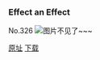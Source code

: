 ### Effect an Effect
No.326
![图片不见了~~~](https://imgs.xkcd.com/comics/effect_an_effect.png)

[原址](https://xkcd.com//326) [下载](https://imgs.xkcd.com/comics/effect_an_effect.png)

